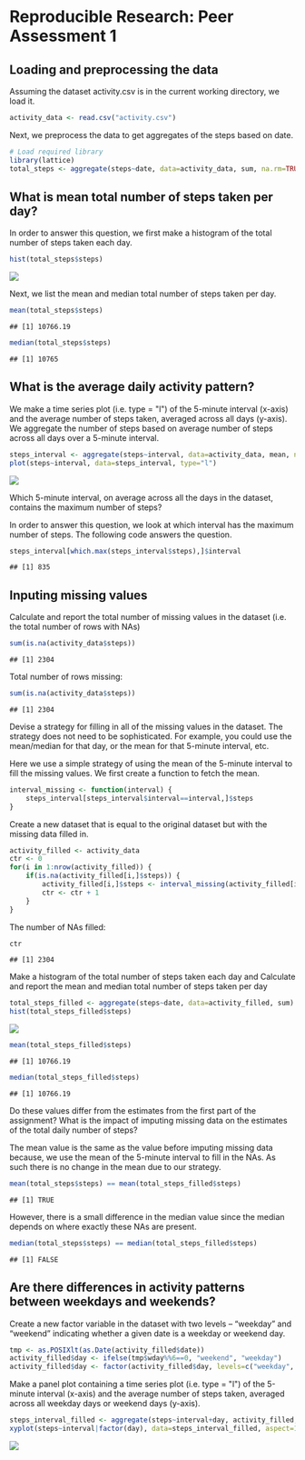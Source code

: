 # Reproducible Research: Peer Assessment 1


## Loading and preprocessing the data
Assuming the dataset activity.csv is in the current working directory, we load it.

```r
activity_data <- read.csv("activity.csv")
```
Next, we preprocess the data to get aggregates of the steps based on date.

```r
# Load required library
library(lattice)
total_steps <- aggregate(steps~date, data=activity_data, sum, na.rm=TRUE)
```
## What is mean total number of steps taken per day?
In order to answer this question, we first make a histogram of the total number of steps taken each day.

```r
hist(total_steps$steps)
```

![](PA1_template_files/figure-html/unnamed-chunk-3-1.png) 

Next, we list the mean and median total number of steps taken per day.

```r
mean(total_steps$steps)
```

```
## [1] 10766.19
```

```r
median(total_steps$steps)
```

```
## [1] 10765
```

## What is the average daily activity pattern?

We make a time series plot (i.e. type = "l") of the 5-minute interval (x-axis) and the average number of steps taken, averaged across all days (y-axis). We aggregate the number of steps based on average number of steps across all days over a 5-minute interval.


```r
steps_interval <- aggregate(steps~interval, data=activity_data, mean, na.rm=TRUE)
plot(steps~interval, data=steps_interval, type="l")
```

![](PA1_template_files/figure-html/unnamed-chunk-5-1.png) 

Which 5-minute interval, on average across all the days in the dataset, contains the maximum number of steps?

In order to answer this question, we look at which interval has the maximum number of steps. The following code answers the question.

```r
steps_interval[which.max(steps_interval$steps),]$interval
```

```
## [1] 835
```

## Inputing missing values
Calculate and report the total number of missing values in the dataset (i.e. the total number of rows with NAs)

```r
sum(is.na(activity_data$steps))
```

```
## [1] 2304
```
Total number of rows missing:

```r
sum(is.na(activity_data$steps))
```

```
## [1] 2304
```

Devise a strategy for filling in all of the missing values in the dataset. The strategy does not need to be sophisticated. For example, you could use the mean/median for that day, or the mean for that 5-minute interval, etc.

Here we use a simple strategy of using the mean of the 5-minute interval to fill the missing values. We first create a function to fetch the mean.

```r
interval_missing <- function(interval) {
    steps_interval[steps_interval$interval==interval,]$steps
}
```

Create a new dataset that is equal to the original dataset but with the missing data filled in.


```r
activity_filled <- activity_data
ctr <- 0
for(i in 1:nrow(activity_filled)) {
    if(is.na(activity_filled[i,]$steps)) {
        activity_filled[i,]$steps <- interval_missing(activity_filled[i,]$interval)
        ctr <- ctr + 1
    }
}
```

The number of NAs filled:

```r
ctr
```

```
## [1] 2304
```

Make a histogram of the total number of steps taken each day and Calculate and report the mean and median total number of steps taken per day


```r
total_steps_filled <- aggregate(steps~date, data=activity_filled, sum)
hist(total_steps_filled$steps)
```

![](PA1_template_files/figure-html/unnamed-chunk-12-1.png) 

```r
mean(total_steps_filled$steps)
```

```
## [1] 10766.19
```

```r
median(total_steps_filled$steps)
```

```
## [1] 10766.19
```

Do these values differ from the estimates from the first part of the assignment? What is the impact of imputing missing data on the estimates of the total daily number of steps?

The mean value is the same as the value before imputing missing data because, we use the mean of the 5-minute interval to fill in the NAs. As such there is no change in the mean due to our strategy. 

```r
mean(total_steps$steps) == mean(total_steps_filled$steps)
```

```
## [1] TRUE
```

However, there is a small difference in the median value since the median depends on where exactly these NAs are present.

```r
median(total_steps$steps) == median(total_steps_filled$steps)
```

```
## [1] FALSE
```

## Are there differences in activity patterns between weekdays and weekends?

Create a new factor variable in the dataset with two levels – “weekday” and “weekend” indicating whether a given date is a weekday or weekend day.

```r
tmp <- as.POSIXlt(as.Date(activity_filled$date))
activity_filled$day <- ifelse(tmp$wday%%6==0, "weekend", "weekday")
activity_filled$day <- factor(activity_filled$day, levels=c("weekday", "weekend"))
```

Make a panel plot containing a time series plot (i.e. type = "l") of the 5-minute interval (x-axis) and the average number of steps taken, averaged across all weekday days or weekend days (y-axis).

```r
steps_interval_filled <- aggregate(steps~interval+day, activity_filled, mean)
xyplot(steps~interval|factor(day), data=steps_interval_filled, aspect=1/2, type="l")
```

![](PA1_template_files/figure-html/unnamed-chunk-16-1.png) 
